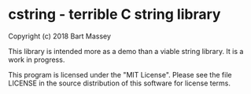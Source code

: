 # cstring - terrible C string library
Copyright (c) 2018 Bart Massey

This library is intended more as a demo than a viable string
library. It is a work in progress.

This program is licensed under the "MIT License".  Please
see the file LICENSE in the source distribution of this
software for license terms.
